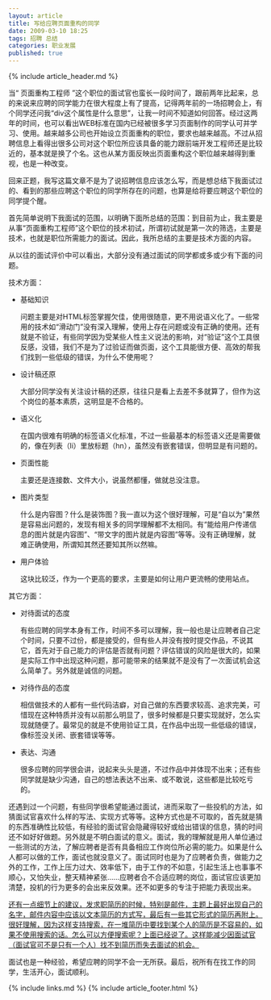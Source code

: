 ```yaml
---
layout: article
title: 写给应聘页面重构的同学
date: 2009-03-10 18:25
tags: 招聘 总结
categories: 职业发展
published: true
---
```


{% include  article_header.md %}

当“ 页面重构工程师 ”这个职位的面试官也蛮长一段时间了，跟前两年比起来，总的来说来应聘的同学能力在很大程度上有了提高，记得两年前的一场招聘会上，有个同学还问我“div这个属性是什么意思”，让我一时间不知道如何回答。经过这两年的时间，也可以看出WEB标准在国内已经被很多学习页面制作的同学认可并学习、使用。越来越多公司也开始设立页面重构的职位，要求也越来越高。不过从招聘信息上看得出很多公司对这个职位所应该具备的能力跟前端开发工程师还是比较近的，基本就是换了个名。这也从某方面反映出页面重构这个职位越来越得到重视，也是一种改变。

回来正题，我写这篇文章不是为了说招聘信息应该怎么写，而是想总结下我面试过的、看到的那些应聘这个职位的同学所存在的问题，也算是给将要应聘这个职位的同学提个醒。

首先简单说明下我面试的范围，以明确下面所总结的范围：到目前为止，我主要是从事“页面重构工程师”这个职位的技术初试，所谓初试就是第一次的筛选，主要是技术，也就是职位所需能力的面试。因此，我所总结的主要是技术方面的内容。

从以往的面试评价中可以看出，大部分没有通过面试的同学都或多或少有下面的问题。

技术方面：

- 基础知识
	
	问题主要是对HTML标签掌握欠佳，使用很随意，更不用说语义化了。一些常用的技术如“滑动门”没有深入理解，使用上存在问题或没有正确的使用。还有就是不验证，有些同学因为受某些人性主义说法的影响，对“验证”这个工具很反感，没错，我们不是为了过验证而做页面，这个工具能很方便、高效的帮我们找到一些低级的错误，为什么不使用呢？
- 设计稿还原
	
	大部分同学没有关注设计稿的还原，往往只是看上去差不多就算了，但作为这个岗位的基本素质，这明显是不合格的。
- 语义化

	在国内很难有明确的标签语义化标准，不过一些最基本的标签语义还是需要做的，像在列表（li）里放标题（hn），虽然没有嵌套错误，但明显是有问题的。
- 页面性能
	
	主要还是连接数、文件大小，说虽然都懂，做就总没注意。
- 图片类型
	
	什么是内容图？什么是装饰图？我一直以为这个很好理解，可是“自以为”果然是容易出问题的，发现有相关多的同学理解都不太相同。有“能给用户传递信息的图片就是内容图”、“带文字的图片就是内容图”等等。没有正确理解，就难正确使用，所谓知其然还要知其所以然嘛。
- 用户体验
	
	这块比较泛，作为一个更高的要求，主要是如何让用户更流畅的使用站点。

其它方面：

- 对待面试的态度
	
	有些应聘的同学本身有工作，时间不多可以理解，我一般也是让应聘者自己定个时间，只要不过份，都是接受的，但有些人并没有按时提交作品，不说其它，首先对于自己能力的评估是否就有问题？评估错误的风险是很大的，如果是实际工作中出现这种问题，那可能带来的结果就不是没有了一次面试机会这么简单了。另外就是诚信的问题。
- 对待作品的态度
	
	相信做技术的人都有一些代码洁癖，对自己做的东西要求较高、追求完美，可惜现在这种特质并没有以前那么明显了，很多时候都是只要实现就好，怎么实现就随便了。最常见的就是不使用验证工具，在作品中出现一些低级的错误，像标签没关闭、嵌套错误等等。
- 表达、沟通
	
	很多应聘的同学很会讲，说起来头头是道，不过作品中并体现不出来；还有些同学就是缺少沟通，自己的想法表达不出来、或不敢说，这些都是比较吃亏的。

还遇到过一个问题，有些同学很希望能通过面试，进而采取了一些投机的方法，如猜面试官喜欢什么样的写法、实现方式等等。这种方式也是不可取的，首先就是猜的东西准确性比较低，有经验的面试官会隐藏得较好或给出错误的信息，猜的时间还不如好好做题。另外就是不明白面试的意义。面试，我的理解就是用人单位通过一些测试的方法，了解应聘者是否有具备相应工作岗位所必需的能力。如果是什么人都可以做的工作，面试也就没意义了。面试同时也是为了应聘者负责，做能力之外的工作，工作上压力过大、效率低下，由于工作的不如意，引起生活上也事事不顺心，又怕失业，整天精神紧张……应聘者合不合适应聘的岗位，面试官应该更加清楚，投机的行为更多的会出来反效果。还不如更多的专注于把能力表现出来。

<ins datetime="2009-3-11">还有一点细节上的建议，发求职简历的时候，特别是邮件，主题上最好出现自己的名字，邮件内容中应该以文本简历的方式写，最后有一些其它形式的简历再附上。很好理解，因为这样支持搜索，在一堆简历中要找到某个人的简历是不容易的，如果不使用搜索的话。怎么可以方便搜索呢？上面已经说了。这样能减少因面试官（面试官可不是只有一个人）找不到简历而失去面试的机会。</ins>

面试也是一种经验，希望应聘的同学不会一无所获。最后，祝所有在找工作的同学，生活开心，面试顺利。

{% include links.md %}
{% include article_footer.html %}
